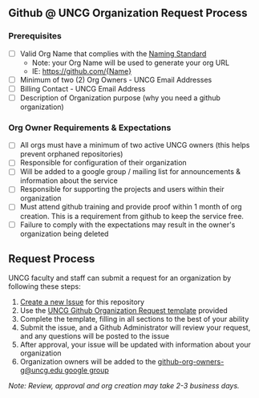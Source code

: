 ## Github @ UNCG Organization Request Process

### Prerequisites

 - [ ] Valid Org Name that complies with the [Naming Standard](/Organizations/Organization_Naming_Standard.md)
    - Note: your Org Name will be used to generate your org URL
    - IE: https://github.com/{Name}
 - [ ] Minimum of two (2) Org Owners - UNCG Email Addresses
 - [ ] Billing Contact - UNCG Email Address
 - [ ] Description of Organization purpose (why you need a github organization)

### Org Owner Requirements & Expectations
 - [ ] All orgs must have a minimum of two active UNCG owners (this helps prevent orphaned repositories)
 - [ ] Responsible for configuration of their organization
 - [ ] Will be added to a google group / mailing list for announcements & information about the service
 - [ ] Responsible for supporting the projects and users within their organization
 - [ ] Must attend github training and provide proof within 1 month of org creation. This is a requirement from github to keep the service free.
 - [ ] Failure to comply with the expectations may result in the owner's organization being deleted

## Request Process

UNCG faculty and staff can submit a request for an organization by following these steps:
 1. [Create a new Issue](https://github.com/UNCG-Github/Github/issues/new/choose) for this repository
 2. Use the [UNCG Github Organization Request template](https://github.com/UNCG-Github/Github/issues/new?assignees=&labels=Organization+Request&template=uncg-github-organization-request.md&title=%5BORG-REQUEST%5D) provided
 3. Complete the template, filling in all sections to the best of your ability
 4. Submit the issue, and a Github Administrator will review your request, and any questions will be posted to the issue
 5. After approval, your issue will be updated with information about your organization
 6. Organization owners will be added to the [github-org-owners-g@uncg.edu google group](https://groups.google.com/a/uncg.edu/g/github-org-owners-g)

_Note: Review, approval and org creation may take 2-3 business days._
